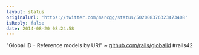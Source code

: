 ```yaml
---
layout: status
originalUrl: 'https://twitter.com/marcgg/status/502008376323473408'
isReply: false
date: 2014-08-20 08:24:58
---
```


"Global ID - Reference models by URI" ~ [github.com/rails/globalid](https://github.com/rails/globalid) #rails42
